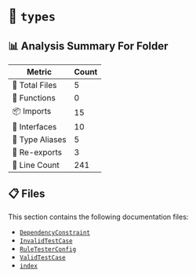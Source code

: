 # 📁 `types`

## 📊 Analysis Summary For Folder

| Metric | Count |
|--------|-------|
| 📁 Total Files | 5 |
| 🔧 Functions | 0 |
| 📦 Imports | 15 |
| 📐 Interfaces | 10 |
| 📑 Type Aliases | 5 |
| 🔄 Re-exports | 3 |
| 🔢 Line Count | 241 |


## 📋 Files

This section contains the following documentation files:

- [`DependencyConstraint`](./DependencyConstraint.md)
- [`InvalidTestCase`](./InvalidTestCase.md)
- [`RuleTesterConfig`](./RuleTesterConfig.md)
- [`ValidTestCase`](./ValidTestCase.md)
- [`index`](./index.md)